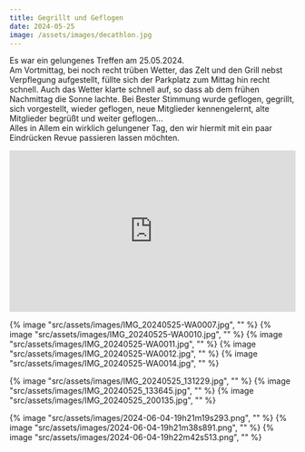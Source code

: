 ```yaml
---
title: Gegrillt und Geflogen
date: 2024-05-25
image: /assets/images/decathlon.jpg
---
```


Es war ein gelungenes Treffen am 25.05.2024.
<br/>Am Vortmittag, bei noch recht trüben Wetter, das Zelt und den Grill nebst
Verpflegung aufgestellt, füllte sich der Parkplatz zum Mittag hin recht schnell.
Auch das Wetter klarte schnell auf, so dass ab dem frühen Nachmittag die Sonne
lachte. Bei Bester Stimmung wurde geflogen, gegrillt, sich vorgestellt, wieder
geflogen, neue Mitglieder kennengelernt, alte Mitglieder begrüßt und weiter
geflogen...
<br/>Alles in Allem ein wirklich gelungener Tag, den wir hiermit mit ein paar
Eindrücken Revue passieren lassen möchten.

<div class="w-full">
<iframe width="100%" style="aspect-ratio: 16 / 9;" src="https://www.youtube.com/embed/qkUoBrvFajE?si=egHTaiCsh-q2cru7" title="YouTube video player" frameborder="0" allow="accelerometer; autoplay; clipboard-write; encrypted-media; gyroscope; picture-in-picture; web-share" referrerpolicy="strict-origin-when-cross-origin" allowfullscreen></iframe>
</div>

{% image "src/assets/images/IMG_20240525-WA0007.jpg", "" %}
{% image "src/assets/images/IMG_20240525-WA0010.jpg", "" %}
{% image "src/assets/images/IMG_20240525-WA0011.jpg", "" %}
{% image "src/assets/images/IMG_20240525-WA0012.jpg", "" %}
{% image "src/assets/images/IMG_20240525-WA0014.jpg", "" %}

{% image "src/assets/images/IMG_20240525_131229.jpg", "" %}
{% image "src/assets/images/IMG_20240525_133645.jpg", "" %}
{% image "src/assets/images/IMG_20240525_200135.jpg", "" %}

{% image "src/assets/images/2024-06-04-19h21m19s293.png", "" %}
{% image "src/assets/images/2024-06-04-19h21m38s891.png", "" %}
{% image "src/assets/images/2024-06-04-19h22m42s513.png", "" %}
